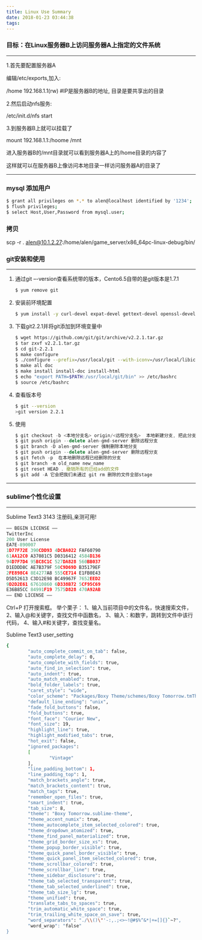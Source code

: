 ```yaml
---
title: Linux Use Summary
date: 2018-01-23 03:44:38
tags:
---
```


### 目标：在Linux服务器B上访问服务器A上指定的文件系统 ###
**************************************************************************
1.首先要配置服务器A

编辑/etc/exports,加入:

/home    192.168.1.1(rw)    #IP是服务器B的地址, 目录是要共享出的目录

2.然后启动nfs服务:

/etc/init.d/nfs start

3.到服务器B上就可以挂载了

mount 192.168.1.1:/hoome /mnt

进入服务器B的/mnt目录就可以看到服务器A上的/home目录的内容了

这样就可以在服务器B上像访问本地目录一样访问服务器A的目录了
**************************************************************************

### mysql 添加用户 ###
``` bash
$ grant all privileges on *.* to alen@localhost identified by '1234';
$ flush privileges;
$ select Host,User,Password from mysql.user;
```

### 拷贝 ###
scp -r . alen@10.1.2.27:/home/alen/game_server/x86_64pc-linux-debug/bin/

### git安装和使用 ###
**************************************************************************
1. 通过git –-version查看系统带的版本，Cento6.5自带的是git版本是1.7.1

    ```javascript
    $ yum remove git
    ```

2. 安装前环境配置

    ```bash
    $ yum install -y curl-devel expat-devel gettext-devel openssl-devel zlib-devel asciidoc xmlto perl-devel perl-CPAN autoconf*
    ```

3. 下载git2.2.1并将git添加到环境变量中

    ```bash
    $ wget https://github.com/git/git/archive/v2.2.1.tar.gz
    $ tar zxvf v2.2.1.tar.gz
    $ cd git-2.2.1
    $ make configure
    $ ./configure --prefix=/usr/local/git --with-iconv=/usr/local/libiconv
    $ make all doc
    $ make install install-doc install-html
    $ echo "export PATH=$PATH:/usr/local/git/bin" >> /etc/bashrc
    $ source /etc/bashrc
    ```

4. 查看版本号

    ``` bash
    $ git --version
    >git version 2.2.1
    ```

5. 使用

    ```javascript
    $ git checkout -b <本地分支名> origin/<远程分支名>  本地新建分支, 把此分支放入其中
    $ git push origin --delete alen-gmd-server 删除远程分支
    $ git branch -D alen-gmd-server 强制删除本地分支
    $ git push origin --delete alen-gmd-server 删除远程分支
    $ git fetch -p  在本地删除远程已经删除的分支
    $ git branch -m old_name new_name
    $ git reset HEAD . 撤销所有的已经add的文件
    $ git add -A 它会把我们未通过 git rm 删除的文件全部stage
    ```

**************************************************************************


### sublime个性化设置 ###
**************************************************************************
Sublime Text3 3143 注册码,亲测可用!
```javascript
—– BEGIN LICENSE —–
TwitterInc
200 User License
EA7E-890007
1D77F72E 390CDD93 4DCBA022 FAF60790
61AA12C0 A37081C5 D0316412 4584D136
94D7F7D4 95BC8C1C 527DA828 560BB037
D1EDDD8C AE7B379F 50C9D69D B35179EF
2FE898C4 8E4277A8 555CE714 E1FB0E43
D5D52613 C3D12E98 BC49967F 7652EED2
9D2D2E61 67610860 6D338B72 5CF95C69
E36B85CC 84991F19 7575D828 470A92AB
—— END LICENSE ——
```
Ctrl+P 打开搜索框。
举个栗子：
1、输入当前项目中的文件名，快速搜索文件，
2、输入@和关键字，查找文件中函数名，
3、输入：和数字，跳转到文件中该行代码，
4、输入#和关键字，查找变量名。


Sublime Text3 user_setting
``` bash
{
        "auto_complete_commit_on_tab": false,
        "auto_complete_delay": 0,
        "auto_complete_with_fields": true,
        "auto_find_in_selection": true,
        "auto_indent": true,
        "auto_match_enabled": true,
        "bold_folder_labels": true,
        "caret_style": "wide",
        "color_scheme": "Packages/Boxy Theme/schemes/Boxy Tomorrow.tmTheme",
        "default_line_ending": "unix",
        "fade_fold_buttons": false,
        "fold_buttons": true,
        "font_face": "Courier New",
        "font_size": 19,
        "highlight_line": true,
        "highlight_modified_tabs": true,
        "hot_exit": false,
        "ignored_packages":
        [
                "Vintage"
        ],
        "line_padding_bottom": 1,
        "line_padding_top": 1,
        "match_brackets_angle": true,
        "match_brackets_content": true,
        "match_tags": true,
        "remember_open_files": true,
        "smart_indent": true,
        "tab_size": 8,
        "theme": "Boxy Tomorrow.sublime-theme",
        "theme_accent_numix": true,
        "theme_autocomplete_item_selected_colored": true,
        "theme_dropdown_atomized": true,
        "theme_find_panel_materialized": true,
        "theme_grid_border_size_xs": true,
        "theme_popup_border_visible": true,
        "theme_quick_panel_border_visible": true,
        "theme_quick_panel_item_selected_colored": true,
        "theme_scrollbar_colored": true,
        "theme_scrollbar_line": true,
        "theme_sidebar_disclosure": true,
        "theme_tab_selected_transparent": true,
        "theme_tab_selected_underlined": true,
        "theme_tab_size_lg": true,
        "theme_unified": true,
        "translate_tabs_to_spaces": true,
        "trim_automatic_white_space": true,
        "trim_trailing_white_space_on_save": true,
        "word_separators": "./\\()\"'-:,.;<>~!@#$%^&*|+=[]{}`~?",
        "word_wrap": "false"
}
```

